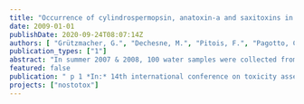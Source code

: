 ```yaml
---
title: "Occurrence of cylindrospermopsin, anatoxin-a and saxitoxins in France and implications for drinking water prodution"
date: 2009-01-01
publishDate: 2020-09-24T08:07:14Z
authors: [ "Grützmacher, G.", "Dechesne, M.", "Pitois, F.", "Pagotto, C.", "Fastner, J." ]
publication_types: ["1"]
abstract: "In summer 2007 & 2008, 100 water samples were collected from 10 freshwater reservoirs with cyanobacteria issues. Phytoplankton was determined according to the Utermohl method [1]. Intra- and extracellular CYN, ATX-a, STX were analyzed by LC-MS-MS or HPLC-PDA at UBA, and in addition, Veolia tested Abraxis ELISA kits for total CYN and total STX on the 2008 water samples (n=45). Cyanobacterial abundance was comparably low in 2007 & 2008 for all reservoirs, probably because of cooler summer months, with less sunlight, more rain and quickly decreasing fall temperatures (except in reservoir 10, which had low incoming nutrient charges). For instance, average chlorophyll content was 12 µg/L in 2007 and 35 µg/L in 2008 in Western France, when 60-80 µg/L concentrations are usually measured. In spite of these environmental conditions, cyanobacteria were detected in 97% of the samples and cyanotoxins in 55%. WHO level 3 for drinking water (>100 000 cell/mL) was reached for 20-25% of the samples. Among the species observed in the water samples, the following potential CYN, ATX-a, STX producers were observed: Cyanotoxin LC-MS-MS and HPLC-PDA results are given on the right. ELISA results for CYN and STX of the 2008 samples only partially agree with the LC-MS-MS data. This might be due to the differences in extraction procedures of the two methods, cross-reactivity issues of the ELISAs for derivatives, in combination with overall very low concentrations of the toxins."
featured: false
publication: " p 1 *In:* 14th international conference on toxicity assessment. Metz, France. 30.08.-04.09.2009"
projects: ["nostotox"]
---
```



